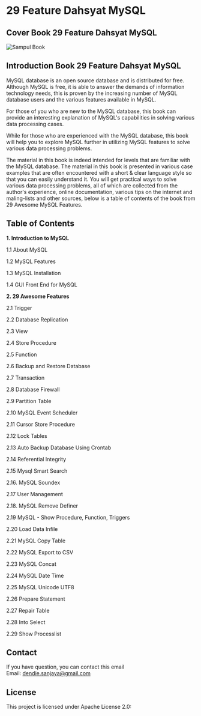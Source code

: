 # 29 Feature Dahsyat MySQL
## Cover Book 29 Feature Dahsyat MySQL

![Sampul Book ](https://blogger.googleusercontent.com/img/b/R29vZ2xl/AVvXsEjX7XivAwmBzes9VaeZdGWvLwWbac30tSxqHQ-rsKWoBmUeQ0ldfCa0MopocSl4D6dIrlSX1NMgFlK_Om1qrXqCHgtsnKpeHB0Lf0Iq5z9CfTbqbY1tT03FdQJbTq48ea_DX6hw_nJhEag/s200/IMG_8795.JPG)

## Introduction Book 29 Feature Dahsyat MySQL

MySQL database is an open source database and is distributed for free. Although MySQL is free, it is able to answer the demands of information technology needs, 
this is proven by the increasing number of MySQL database users and the various features available in MySQL.

For those of you who are new to the MySQL database, this book can provide an interesting explanation of MySQL's capabilities in solving various data processing cases. 

While for those who are experienced with the MySQL database, this book will help you to explore MySQL further in utilizing MySQL features to solve various data processing problems.

The material in this book is indeed intended for levels that are familiar with the MySQL database. 
The material in this book is presented in various case examples that are often encountered with a short & clear language style so that you can easily understand it. 
You will get practical ways to solve various data processing problems, all of which are collected from the author's experience, online documentation, 
various tips on the internet and maling-lists and other sources, below is a table of contents of the book from 29 Awesome MySQL Features.
</p>

## Table of Contents

**1. Introduction to MySQL**

1.1 About MySQL

1.2 MySQL Features

1.3 MySQL Installation

1.4 GUI Front End for MySQL

**2. 29 Awesome Features**
   
2.1 Trigger

2.2 Database Replication

2.3 View

2.4 Store Procedure

2.5 Function

2.6 Backup and Restore Database

2.7 Transaction

2.8 Database Firewall

2.9 Partition Table

2.10 MySQL Event Scheduler

2.11 Cursor Store Procedure

2.12 Lock Tables

2.13 Auto Backup Database Using Crontab

2.14 Referential Integrity

2.15 Mysql Smart Search

2.16. MySQL Soundex

2.17 User Management

2.18. MySQL Remove Definer 

2.19 MySQL - Show Procedure, Function, Triggers 

2.20 Load Data Infile 

2.21 MySQL Copy Table 

2.22 MySQL Export to CSV 

2.23 MySQL Concat 

2.24 MySQL Date Time 

2.25 MySQL Unicode UTF8 

2.26 Prepare Statement 

2.27 Repair Table 

2.28 Into Select 

2.29 Show Processlist

## Contact

If you have question, you can contact this email   
Email: dendie.sanjaya@gmail.com

## License

This project is licensed under Apache License 2.0:
